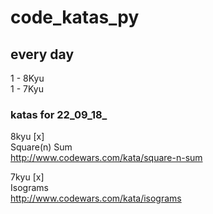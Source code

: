 # code_katas_py


## every day
 1 - 8Kyu  
 1 - 7Kyu
  
### katas for 22_09_18_  
 
 8kyu [x]  
 Square(n) Sum  
 http://www.codewars.com/kata/square-n-sum  
 
 7kyu [x]   
 Isograms  
 http://www.codewars.com/kata/isograms  
 
